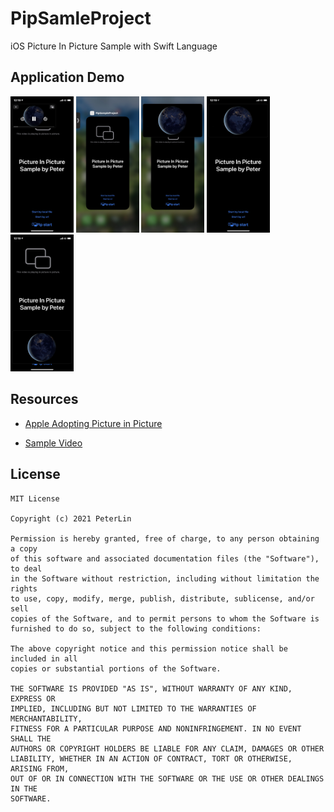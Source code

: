 # PipSamleProject
iOS Picture In Picture Sample with Swift Language

## Application Demo

<img src="pic1.jpg" width="20%" height="20%">

<img src="pic2.jpg" width="20%" height="20%">

<img src="pic3.jpg" width="20%" height="20%">

<img src="pic4.jpg" width="20%" height="20%">

<img src="pic5.jpg" width="20%" height="20%">

## Resources

- [Apple Adopting Picture in Picture](https://developer.apple.com/documentation/avkit/adopting_picture_in_picture_in_a_custom_player)

- [Sample Video](https://www.learningcontainer.com/mp4-sample-video-files-download/#)

## License
```
MIT License

Copyright (c) 2021 PeterLin

Permission is hereby granted, free of charge, to any person obtaining a copy
of this software and associated documentation files (the "Software"), to deal
in the Software without restriction, including without limitation the rights
to use, copy, modify, merge, publish, distribute, sublicense, and/or sell
copies of the Software, and to permit persons to whom the Software is
furnished to do so, subject to the following conditions:

The above copyright notice and this permission notice shall be included in all
copies or substantial portions of the Software.

THE SOFTWARE IS PROVIDED "AS IS", WITHOUT WARRANTY OF ANY KIND, EXPRESS OR
IMPLIED, INCLUDING BUT NOT LIMITED TO THE WARRANTIES OF MERCHANTABILITY,
FITNESS FOR A PARTICULAR PURPOSE AND NONINFRINGEMENT. IN NO EVENT SHALL THE
AUTHORS OR COPYRIGHT HOLDERS BE LIABLE FOR ANY CLAIM, DAMAGES OR OTHER
LIABILITY, WHETHER IN AN ACTION OF CONTRACT, TORT OR OTHERWISE, ARISING FROM,
OUT OF OR IN CONNECTION WITH THE SOFTWARE OR THE USE OR OTHER DEALINGS IN THE
SOFTWARE.
```
